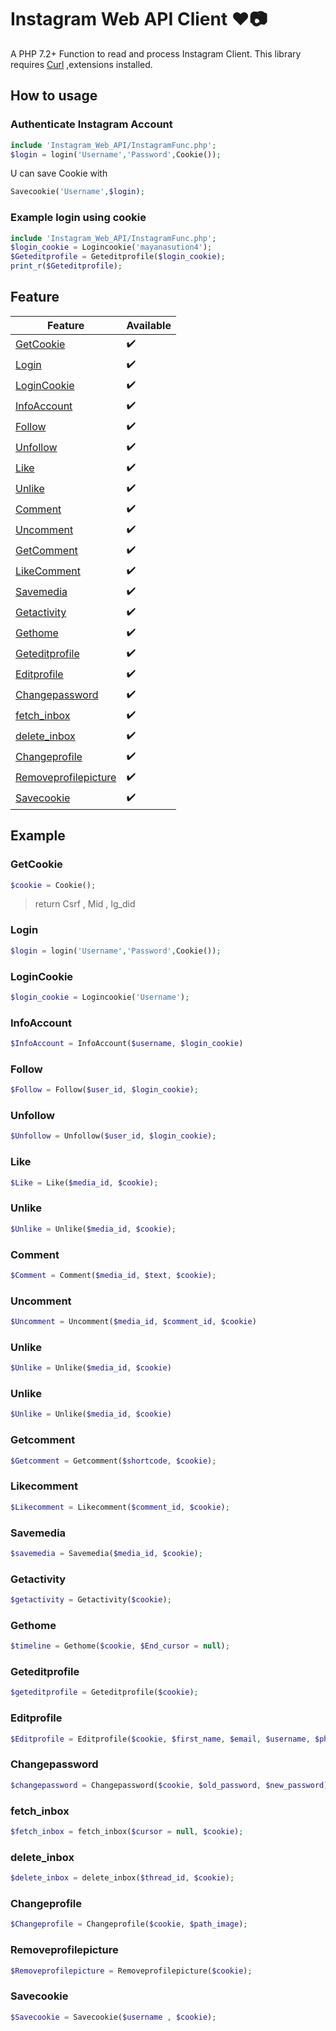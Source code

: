# Instagram Web API Client ❤️️📷
A PHP 7.2+ Function to read and process Instagram Client.
This library requires [Curl](https://www.php.net/manual/en/book.curl "Curl") ,extensions installed.

## How to usage
### Authenticate Instagram Account
```php
include 'Instagram_Web_API/InstagramFunc.php';
$login = login('Username','Password',Cookie());
```
U can save Cookie with
```php
Savecookie('Username',$login);
```
### Example login using cookie
```php
include 'Instagram_Web_API/InstagramFunc.php';
$login_cookie = Logincookie('mayanasution4');
$Geteditprofile = Geteditprofile($login_cookie);
print_r($Geteditprofile);
```
## Feature
| Feature  | Available  |
| ------------ | ------------ |
|  [GetCookie](#GetCookie) |  ✔️ |
|  [Login](#Login) |  ✔️ |
|  [LoginCookie](#LoginCookie) |  ✔️ |
|  [InfoAccount](#InfoAccount) |  ✔️ |
|  [Follow](#Follow) |  ✔️ |
|  [Unfollow](#Unfollow) |  ✔️ |
|  [Like](#Like) |  ✔️ |
|  [Unlike](#Unlike) |  ✔️ |
|  [Comment](#Comment) |  ✔️ |
|  [Uncomment](#Uncomment) |  ✔️ |
|  [GetComment](#GetComment) |  ✔️ |
|  [LikeComment](#LikeComment) |  ✔️ |
|  [Savemedia](#Savemedia) |  ✔️ |
|  [Getactivity](#Getactivity) |  ✔️ |
|  [Gethome](#Gethome) |  ✔️ |
|  [Geteditprofile](#Geteditprofile) |  ✔️ |
|  [Editprofile](#Editprofile) |  ✔️ |
|  [Changepassword](#Changepassword) |  ✔️ |
|  [fetch_inbox](#fetch_inbox) |  ✔️ |
|  [delete_inbox](#delete_inbox) |  ✔️ |
|  [Changeprofile](#Changeprofile) |  ✔️ |
|  [Removeprofilepicture](#Removeprofilepicture) |  ✔️ |
|  [Savecookie](#Savecookie) |  ✔️ |


## Example

### GetCookie
```php
$cookie = Cookie();
```
> return Csrf , Mid , Ig_did

### Login
```php
$login = login('Username','Password',Cookie());
```
### LoginCookie
```php
$login_cookie = Logincookie('Username');
```

### InfoAccount
```php
$InfoAccount = InfoAccount($username, $login_cookie)
```

### Follow
```php
$Follow = Follow($user_id, $login_cookie);
```

### Unfollow
```php
$Unfollow = Unfollow($user_id, $login_cookie);
```

### Like
```php
$Like = Like($media_id, $cookie);
```

### Unlike
```php
$Unlike = Unlike($media_id, $cookie);
```

### Comment
```php
$Comment = Comment($media_id, $text, $cookie);
```
### Uncomment
```php
$Uncomment = Uncomment($media_id, $comment_id, $cookie)
```
### Unlike
```php
$Unlike = Unlike($media_id, $cookie)
```
### Unlike
```php
$Unlike = Unlike($media_id, $cookie)
```
### Getcomment
```php
$Getcomment = Getcomment($shortcode, $cookie);
```
### Likecomment
```php
$Likecomment = Likecomment($comment_id, $cookie);
```
### Savemedia
```php
$savemedia = Savemedia($media_id, $cookie);
```
### Getactivity
```php
$getactivity = Getactivity($cookie);
```
### Gethome
```php
$timeline = Gethome($cookie, $End_cursor = null);
```
### Geteditprofile
```php
$geteditprofile = Geteditprofile($cookie);
```
### Editprofile
```php
$Editprofile = Editprofile($cookie, $first_name, $email, $username, $phone_number, $biography);
```
### Changepassword
```php
$changepassword = Changepassword($cookie, $old_password, $new_password);
```
### fetch_inbox
```php
$fetch_inbox = fetch_inbox($cursor = null, $cookie);
```
### delete_inbox
```php
$delete_inbox = delete_inbox($thread_id, $cookie);
```
### Changeprofile
```php
$Changeprofile = Changeprofile($cookie, $path_image);
```
### Removeprofilepicture
```php
$Removeprofilepicture = Removeprofilepicture($cookie);
```
### Savecookie
```php
$Savecookie = Savecookie($username , $cookie);
```
